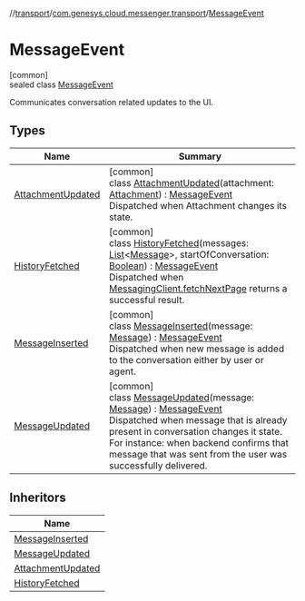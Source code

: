 //[transport](../../../index.md)/[com.genesys.cloud.messenger.transport](../index.md)/[MessageEvent](index.md)

# MessageEvent

[common]\
sealed class [MessageEvent](index.md)

Communicates conversation related updates to the UI.

## Types

| Name | Summary |
|---|---|
| [AttachmentUpdated](-attachment-updated/index.md) | [common]<br>class [AttachmentUpdated](-attachment-updated/index.md)(attachment: [Attachment](../-attachment/index.md)) : [MessageEvent](index.md)<br>Dispatched when Attachment changes its state. |
| [HistoryFetched](-history-fetched/index.md) | [common]<br>class [HistoryFetched](-history-fetched/index.md)(messages: [List](https://kotlinlang.org/api/latest/jvm/stdlib/kotlin.collections/-list/index.html)&lt;[Message](../-message/index.md)&gt;, startOfConversation: [Boolean](https://kotlinlang.org/api/latest/jvm/stdlib/kotlin/-boolean/index.html)) : [MessageEvent](index.md)<br>Dispatched when [MessagingClient.fetchNextPage](../-messaging-client/fetch-next-page.md) returns a successful result. |
| [MessageInserted](-message-inserted/index.md) | [common]<br>class [MessageInserted](-message-inserted/index.md)(message: [Message](../-message/index.md)) : [MessageEvent](index.md)<br>Dispatched when new message is added to the conversation either by user or agent. |
| [MessageUpdated](-message-updated/index.md) | [common]<br>class [MessageUpdated](-message-updated/index.md)(message: [Message](../-message/index.md)) : [MessageEvent](index.md)<br>Dispatched when message that is already present in conversation changes it state. For instance: when backend confirms that message that was sent from the user was successfully delivered. |

## Inheritors

| Name |
|---|
| [MessageInserted](-message-inserted/index.md) |
| [MessageUpdated](-message-updated/index.md) |
| [AttachmentUpdated](-attachment-updated/index.md) |
| [HistoryFetched](-history-fetched/index.md) |
